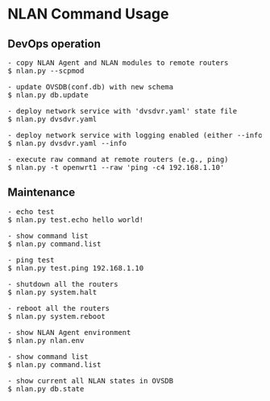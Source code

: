 NLAN Command Usage
==================

DevOps operation
----------------
<pre>
- copy NLAN Agent and NLAN modules to remote routers
$ nlan.py --scpmod

- update OVSDB(conf.db) with new schema
$ nlan.py db.update

- deploy network service with 'dvsdvr.yaml' state file
$ nlan.py dvsdvr.yaml

- deploy network service with logging enabled (either --info or --debug)
$ nlan.py dvsdvr.yaml --info

- execute raw command at remote routers (e.g., ping)
$ nlan.py -t openwrt1 --raw 'ping -c4 192.168.1.10'
</pre>

Maintenance
-----------
<pre>
- echo test
$ nlan.py test.echo hello world!

- show command list
$ nlan.py command.list

- ping test 
$ nlan.py test.ping 192.168.1.10

- shutdown all the routers
$ nlan.py system.halt

- reboot all the routers
$ nlan.py system.reboot

- show NLAN Agent environment
$ nlan.py nlan.env

- show command list
$ nlan.py command.list

- show current all NLAN states in OVSDB
$ nlan.py db.state

</pre>
